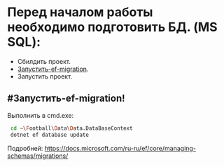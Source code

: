 # Перед началом работы необходимо подготовить БД. (MS SQL):

  - Сбилдить проект.
  - [Запустить-ef-migration](#Запустить-ef-migration).
  - Запустить проект.

## #Запустить-ef-migration!

Выполнить в cmd.exe:
```sh
 cd ~\Football\Data\Data.DataBaseContext
 dotnet ef database update
```
Подробней: https://docs.microsoft.com/ru-ru/ef/core/managing-schemas/migrations/